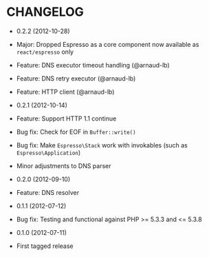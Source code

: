 CHANGELOG
=========

* 0.2.2 (2012-10-28)

 * Major: Dropped Espresso as a core component now available as `react/espresso` only
 * Feature: DNS executor timeout handling (@arnaud-lb)
 * Feature: DNS retry executor (@arnaud-lb)
 * Feature: HTTP client (@arnaud-lb)

* 0.2.1 (2012-10-14)

 * Feature: Support HTTP 1.1 continue
 * Bug fix: Check for EOF in `Buffer::write()`
 * Bug fix: Make `Espresso\Stack` work with invokables (such as `Espresso\Application`)
 * Minor adjustments to DNS parser

* 0.2.0 (2012-09-10)

 * Feature: DNS resolver

* 0.1.1 (2012-07-12)

 * Bug fix: Testing and functional against PHP >= 5.3.3 and <= 5.3.8

* 0.1.0 (2012-07-11)

 * First tagged release
